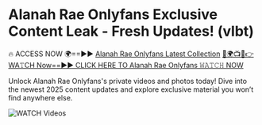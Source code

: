 # Alanah Rae Onlyfans Exclusive Content Leak - Fresh Updates! (vlbt)

🔥 ACCESS NOW 🌍==►► <a href="https://tinyurl.com/3fjeunct" rel="nofollow">Alanah Rae Onlyfans Latest Collection</a></h3>
[🔴🌍📺📱👉WA𝚃CH Now==►► CLICK HERE TO Alanah Rae Onlyfans 𝚆𝙰𝚃𝙲𝙷 NOW](https://tinyurl.com/3fjeunct)

Unlock Alanah Rae Onlyfans's private videos and photos today! Dive into the newest 2025 content updates and explore exclusive material you won’t find anywhere else.


<a href="https://tinyurl.com/3fjeunct" rel="nofollow" data-target="animated-image.originalLink"><img src="https://camo.githubusercontent.com/8a4f000d20f83aca3bf7ec5f350d767afa0574a8a352519fd8cfa583a6f93a33/68747470733a2f2f692e696d6775722e636f6d2f644a486b345a712e676966" alt="WATCH Videos" data-canonical-src="https://i.imgur.com/dJHk4Zq.gif" style="max-width: 100%; display: inline-block;" data-target="animated-image.originalImage"></a>
